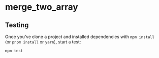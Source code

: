 # merge_two_array

## Testing

Once you've clone a project and installed dependencies with `npm install` (or `pnpm install` or `yarn`), start a test:

```bash
npm test

```
